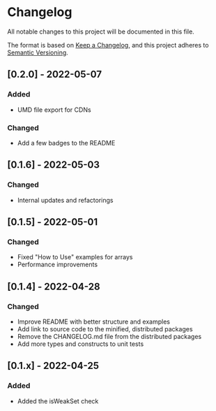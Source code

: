 # Changelog

All notable changes to this project will be documented in this file.

The format is based on [Keep a Changelog](https://keepachangelog.com/en/1.0.0/), and this project adheres to [Semantic Versioning](https://semver.org/spec/v2.0.0.html).

## [0.2.0] - 2022-05-07

### Added

- UMD file export for CDNs

### Changed

- Add a few badges to the README

## [0.1.6] - 2022-05-03

### Changed

- Internal updates and refactorings

## [0.1.5] - 2022-05-01

### Changed

- Fixed "How to Use" examples for arrays
- Performance improvements

## [0.1.4] - 2022-04-28

### Changed

- Improve README with better structure and examples
- Add link to source code to the minified, distributed packages
- Remove the CHANGELOG.md file from the distributed packages
- Add more types and constructs to unit tests

## [0.1.x] - 2022-04-25

### Added

- Added the isWeakSet check
